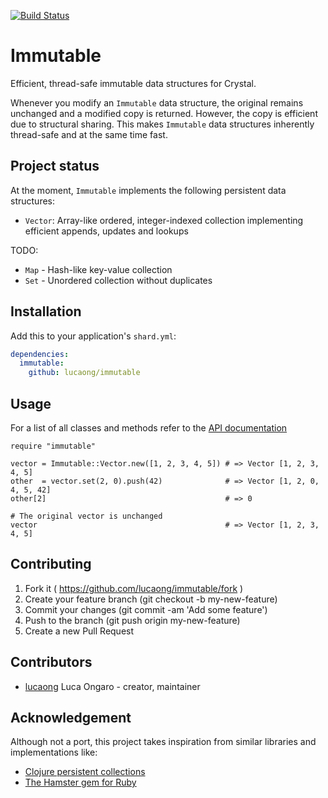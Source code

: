 [![Build Status](https://travis-ci.org/lucaong/immutable.svg?branch=master)](https://travis-ci.org/lucaong/immutable)

# Immutable

Efficient, thread-safe immutable data structures for Crystal.

Whenever you modify an `Immutable` data structure, the original remains
unchanged and a modified copy is returned. However, the copy is efficient due to
structural sharing. This makes `Immutable` data structures inherently
thread-safe and at the same time fast.


## Project status

At the moment, `Immutable` implements the following persistent data structures:

  - `Vector`: Array-like ordered, integer-indexed collection implementing
    efficient appends, updates and lookups

TODO:

  - `Map` - Hash-like key-value collection
  - `Set` - Unordered collection without duplicates


## Installation

Add this to your application's `shard.yml`:

```yaml
dependencies:
  immutable:
    github: lucaong/immutable
```


## Usage

For a list of all classes and methods refer to the [API documentation](http://lucaong.github.io/immutable/api/)

```crystal
require "immutable"

vector = Immutable::Vector.new([1, 2, 3, 4, 5]) # => Vector [1, 2, 3, 4, 5]
other  = vector.set(2, 0).push(42)              # => Vector [1, 2, 0, 4, 5, 42]
other[2]                                        # => 0

# The original vector is unchanged
vector                                          # => Vector [1, 2, 3, 4, 5]
```


## Contributing

1. Fork it ( https://github.com/lucaong/immutable/fork )
2. Create your feature branch (git checkout -b my-new-feature)
3. Commit your changes (git commit -am 'Add some feature')
4. Push to the branch (git push origin my-new-feature)
5. Create a new Pull Request


## Contributors

- [lucaong](https://github.com/lucaong) Luca Ongaro - creator, maintainer


## Acknowledgement

Although not a port, this project takes inspiration from similar libraries and
implementations like:

  - [Clojure persistent collections](http://clojure.org/reference/data_structures)
  - [The Hamster gem for Ruby](https://github.com/hamstergem/hamster)
